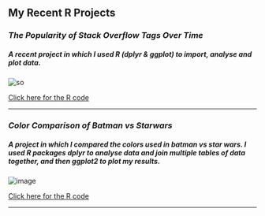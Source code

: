 ## My Recent R Projects
### _The Popularity of Stack Overflow Tags Over Time_
##### _A recent project in which I used R (dplyr & ggplot) to import, analyse and plot data._
![so](https://user-images.githubusercontent.com/124198480/220636011-f226bdd5-1986-4fbf-bf01-2f623e1f1eaa.png)

[Click here for the R code](https://github.com/atcurry/RWorkflow/blob/main/Datasets/StackOverflow/StackOverflow.R)

---

### _Color Comparison of Batman vs Starwars_
##### _A project in which I compared the colors used in batman vs star wars. I used R packages dplyr to analyse data and join multiple tables of data together, and then ggplot2 to plot my results._
![image](https://user-images.githubusercontent.com/124198480/217676509-cc0159d7-adb6-4493-a72d-44b55b9e7e55.png)

[Click here for the R code](https://github.com/atcurry/RWorkflow/blob/main/Datasets/LegoColorAnalysis/LegoColorAnalysis.R)

---
